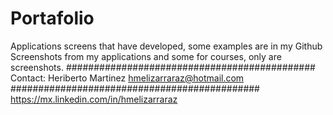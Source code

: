 # Portafolio
Applications screens that have developed, some examples are in my Github Screenshots from my applications and some for courses, only are screenshots.
#############################################
Contact:
Heriberto Martinez
hmelizarraraz@hotmail.com
#############################################
https://mx.linkedin.com/in/hmelizarraraz

